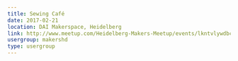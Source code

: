 ```yaml
---
title: Sewing Café
date: 2017-02-21
location: DAI Makerspace, Heidelberg
link: http://www.meetup.com/Heidelberg-Makers-Meetup/events/lkntvlywdbcc/
usergroup: makershd
type: usergroup
---
```

